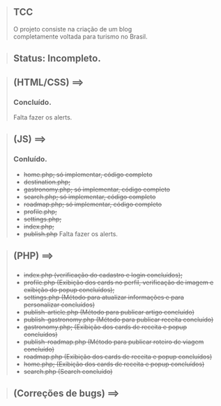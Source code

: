 > ## TCC
> O projeto consiste na criação de um blog <br> completamente voltada para turismo no Brasil.

> ## Status: Incompleto.

> ## (HTML/CSS) ==>
> ### Concluído.
> Falta fazer os alerts.

> ## (JS) ==>
> ### Conluído.
> + <s>home.php; só implementar, código completo</s>
> + <s>destination.php;</s>
> + <s>gastronomy.php; só implementar, código completo</s>
> + <s>search.php; só implementar, código completo</s>
> + <s>roadmap.php; só implementar, código completo</s>
> + <s>profile.php;</s>
> + <s>settings.php;</s>
> + <s>index.php;</s>
> + <s>publish.php</s>
> Falta fazer os alerts.

> ## (PHP) ==>
> ###
> + <s>index.php (verificação do cadastro e login concluídos);</s>
> + <s>profile.php (Exibição dos cards no perfil, verificação de imagem e exibição do popup concluídos);</s>
> + <s>settings.php (Método para atualizar informações e para personalizar concluídos)</s>
> + <s>publish-article.php (Método para publicar artigo concluído)</s>
> + <s>publish-gastronomy.php (Método para publicar receita concluído)</s>
> + <s>gastronomy.php; (Exibição dos cards de receita e popup concluídos)</s>
> + <s>publish-roadmap.php (Método para publicar roteiro de viagem concluído)</s>
> + <s>roadmap.php (Exibição dos cards de receita e popup concluídos)</s>
> + <s>home.php; (Exibição dos cards de receita e popup concluídos)</s>
> + <s>search.php (Search concluído)</s>

> ## (Correções de bugs) ==>